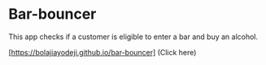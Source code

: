 # Bar-bouncer
This app checks if a customer is eligible to enter a bar and buy an alcohol.

[https://bolajiayodeji.github.io/bar-bouncer] (Click here)
